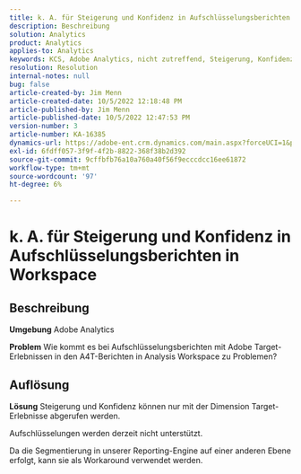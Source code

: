 ```yaml
---
title: k. A. für Steigerung und Konfidenz in Aufschlüsselungsberichten in Workspace
description: Beschreibung
solution: Analytics
product: Analytics
applies-to: Analytics
keywords: KCS, Adobe Analytics, nicht zutreffend, Steigerung, Konfidenz, Aufschlüsselungsberichte, Workspace, FAQ
resolution: Resolution
internal-notes: null
bug: false
article-created-by: Jim Menn
article-created-date: 10/5/2022 12:18:48 PM
article-published-by: Jim Menn
article-published-date: 10/5/2022 12:47:53 PM
version-number: 3
article-number: KA-16385
dynamics-url: https://adobe-ent.crm.dynamics.com/main.aspx?forceUCI=1&pagetype=entityrecord&etn=knowledgearticle&id=49ac8ed8-a744-ed11-bba1-000d3a3064b8
exl-id: 6fdff057-3f9f-4f2b-8822-368f38b2d392
source-git-commit: 9cffbfb76a10a760a40f56f9ecccdcc16ee61872
workflow-type: tm+mt
source-wordcount: '97'
ht-degree: 6%

---
```


# k. A. für Steigerung und Konfidenz in Aufschlüsselungsberichten in Workspace

## Beschreibung


<b>Umgebung</b>
Adobe Analytics

<b>Problem</b>
Wie kommt es bei Aufschlüsselungsberichten mit Adobe Target-Erlebnissen in den A4T-Berichten in Analysis Workspace zu Problemen?


## Auflösung


<b>Lösung</b>
Steigerung und Konfidenz können nur mit der Dimension Target-Erlebnisse abgerufen werden.

Aufschlüsselungen werden derzeit nicht unterstützt.

Da die Segmentierung in unserer Reporting-Engine auf einer anderen Ebene erfolgt, kann sie als Workaround verwendet werden.
